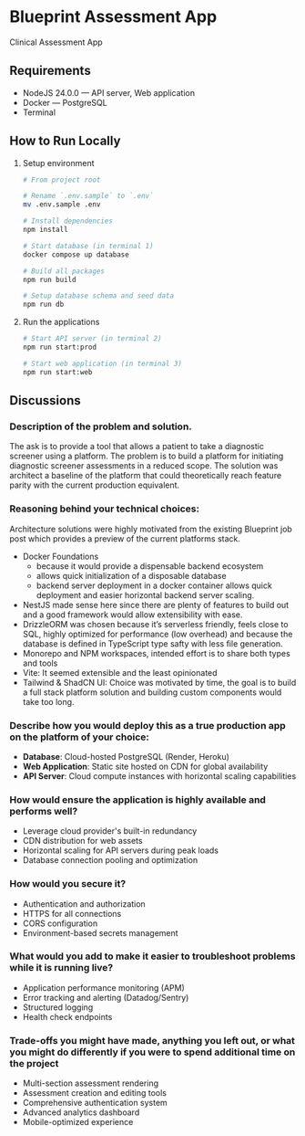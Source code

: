 # Blueprint Assessment App
Clinical Assessment App

## Requirements
- NodeJS 24.0.0 — API server, Web application
- Docker — PostgreSQL
- Terminal

## How to Run Locally

1. Setup environment
   ```sh
   # From project root
   
   # Rename `.env.sample` to `.env`
   mv .env.sample .env
   
   # Install dependencies
   npm install
   
   # Start database (in terminal 1)
   docker compose up database
   
   # Build all packages
   npm run build
   
   # Setup database schema and seed data
   npm run db
   ```
2. Run the applications
   ```sh
   # Start API server (in terminal 2)
   npm run start:prod
   
   # Start web application (in terminal 3)
   npm run start:web
   ```

## Discussions

### Description of the problem and solution.

The ask is to provide a tool that allows a patient to take a diagnostic screener
using a platform. The problem is to build a platform for initiating diagnostic
screener assessments in a reduced scope. The solution was architect a baseline of
the platform that could theoretically reach feature parity with the current
production equivalent.

### Reasoning behind your technical choices:

Architecture solutions were highly motivated from the existing Blueprint job
post which provides a preview of the current platforms stack.

- Docker Foundations
  - because it would provide a dispensable backend ecosystem
  - allows quick initialization of a disposable database
  - backend server deployment in a docker container allows quick deployment and
    easier horizontal backend server scaling.
- NestJS made sense here since there are plenty of features to build out and a
  good framework would allow extensibility with ease.
- DrizzleORM was chosen because it’s serverless friendly, feels close to SQL,
  highly optimized for performance (low overhead) and because the database is
  defined in TypeScript type safty with less file
  generation. 
- Monorepo and NPM workspaces, intended effort is to share both types and tools
- Vite: It seemed extensible and the least opinionated
- Tailwind & ShadCN UI: Choice was motivated by time, the goal is to build a full
  stack platform solution  and building custom components would take too long.


### Describe how you would deploy this as a true production app on the platform of your choice:

- **Database**: Cloud-hosted PostgreSQL (Render, Heroku)
- **Web Application**: Static site hosted on CDN for global availability
- **API Server**: Cloud compute instances with horizontal scaling capabilities


### How would ensure the application is highly available and performs well?

- Leverage cloud provider's built-in redundancy
- CDN distribution for web assets
- Horizontal scaling for API servers during peak loads
- Database connection pooling and optimization


### How would you secure it?

- Authentication and authorization
- HTTPS for all connections
- CORS configuration
- Environment-based secrets management


### What would you add to make it easier to troubleshoot problems while it is running live?

- Application performance monitoring (APM)
- Error tracking and alerting (Datadog/Sentry)
- Structured logging
- Health check endpoints


### Trade-offs you might have made, anything you left out, or what you might do differently if you were to spend additional time on the project

- Multi-section assessment rendering
- Assessment creation and editing tools
- Comprehensive authentication system
- Advanced analytics dashboard
- Mobile-optimized experience
